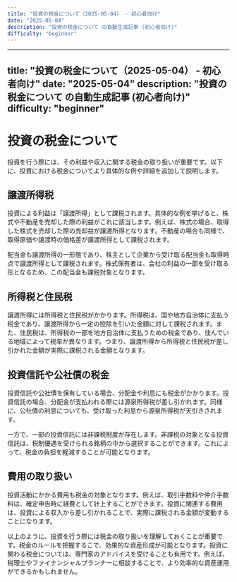 ```yaml
---
title: "投資の税金について（2025-05-04） - 初心者向け"
date: "2025-05-04"
description: "投資の税金について の自動生成記事 (初心者向け)"
difficulty: "beginner"
---
```


---
title: "投資の税金について（2025-05-04） - 初心者向け"
date: "2025-05-04"
description: "投資の税金について の自動生成記事 (初心者向け)"
difficulty: "beginner"
---

# 投資の税金について

投資を行う際には、その利益や収入に関する税金の取り扱いが重要です。以下に、投資における税金についてより具体的な例や詳細を追加して説明します。

## 譲渡所得税

投資による利益は「譲渡所得」として課税されます。具体的な例を挙げると、株式や不動産を売却した際の利益がこれに該当します。例えば、株式の場合、取得した株式を売却した際の売却益が譲渡所得となります。不動産の場合も同様で、取得原価や譲渡時の価格差が譲渡所得として課税されます。

配当金も譲渡所得の一形態であり、株主として企業から受け取る配当金も取得時点で譲渡所得として課税されます。株式保有者は、会社の利益の一部を受け取る形となるため、この配当金も課税対象となります。

## 所得税と住民税

譲渡所得には所得税と住民税がかかります。所得税は、国や地方自治体に支払う税金であり、譲渡所得から一定の控除を引いた金額に対して課税されます。また、住民税は、所得税の一部を地方自治体に支払うための税金であり、住んでいる地域によって税率が異なります。つまり、譲渡所得から所得税と住民税が差し引かれた金額が実際に課税される金額となります。

## 投資信託や公社債の税金

投資信託や公社債を保有している場合、分配金や利息にも税金がかかります。投資信託の場合、分配金が支払われる際には源泉所得税が差し引かれます。同様に、公社債の利息についても、受け取った利息から源泉所得税が天引きされます。

一方で、一部の投資信託には非課税制度が存在します。非課税の対象となる投資信託は、税制優遇を受けられる銘柄の中から選択することができます。これによって、税金の負担を軽減することが可能となります。

## 費用の取り扱い

投資活動にかかる費用も税金の対象となります。例えば、取引手数料や仲介手数料は、確定申告時に経費として計上することができます。投資に関連する費用は、投資による収入から差し引かれることで、実際に課税される金額が変動することになります。

以上のように、投資を行う際には税金の取り扱いを理解しておくことが重要です。税金のルールを把握するこで、効果的な資産形成が可能となります。投資に関わる税金については、専門家のアドバイスを受けることも有用です。例えば、税理士やファイナンシャルプランナーに相談することで、より効率的な資産運用ができるかもしれません。
